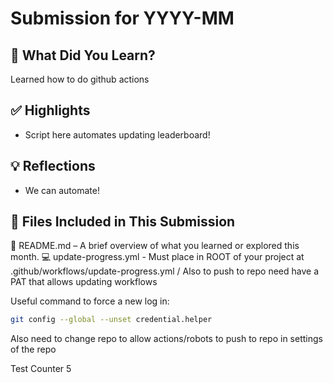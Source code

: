 # Submission for YYYY-MM

## 🌟 What Did You Learn?
Learned how to do github actions 


## ✅ Highlights
- Script here automates updating leaderboard!


## 💡 Reflections
- We can automate!

## 📂 Files Included in This Submission
📄 README.md – A brief overview of what you learned or explored this month.
💻 update-progress.yml - Must place in ROOT of your project at .github/workflows/update-progress.yml / Also to push to repo need have a PAT that allows updating workflows

Useful command to force a new log in: 
```bash
git config --global --unset credential.helper
```

Also need to change repo to allow actions/robots to push to repo in settings of the repo


Test Counter 5